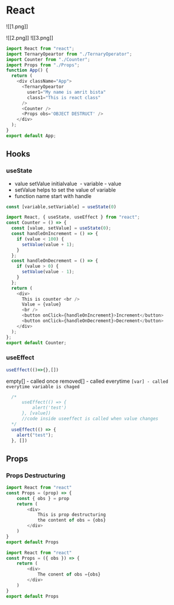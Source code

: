 # React


![[1.png]]

![[2.png]]
![[3.png]]

```js
import React from "react";
import TernaryOpeartor from "./TernaryOperator";
import Counter from "./Counter";
import Props from "./Props";
function App() {
  return (
    <div className="App">
      <TernaryOpeartor
        user1="My name is amrit bista"
        class1="This is react class"
      />
      <Counter />
      <Props obs='OBJECT DESTRUCT' />
    </div>
  );
}
export default App;
```


## Hooks
### useState
- value setValue initialvalue
 - variable - value
- setValue helps to set the value of variable
- function name start with handle
```js
const [variable,setVariable] = useState(0)
```
```js
import React, { useState, useEffect } from "react";
const Counter = () => {
  const [value, setValue] = useState(0);
  const handleOnIncrement = () => {
    if (value < 100) {
      setValue(value + 1);
    }
  };
  const handleOnDecrement = () => {
    if (value > 0) {
      setValue(value - 1);
    }
  };
  return (
    <div>
      This is counter <br />
      Value = {value}
      <br />
      <button onClick={handleOnIncrement}>Increment</button>
      <button onClick={handleOnDecrement}>Decrement</button>
    </div>
  );
};
export default Counter;
```

### useEffect
```js
useEffect(()=>{},[])
```
empty[] - called once
removed[] - called everytime
`[var] - called everytime variable is chaged`
```js
  /*
      useEffect(() => {
          alert('test')
      }, [value])
      //code inside useeffect is called when value changes
  */
  useEffect(() => {
    alert("test");
  }, [])
```

## Props
### Props Destructuring
```js
import React from "react"
const Props = (prop) => {
    const { obs } = prop
    return (
        <div>
            This is prop destructuring
            the content of obs = {obs}
        </div>
    )
}
export default Props
```

```js
import React from "react"
const Props = ({ obs }) => {
    return (
        <div>
            The conent of obs ={obs}
        </div>
    )
}
export default Props
```